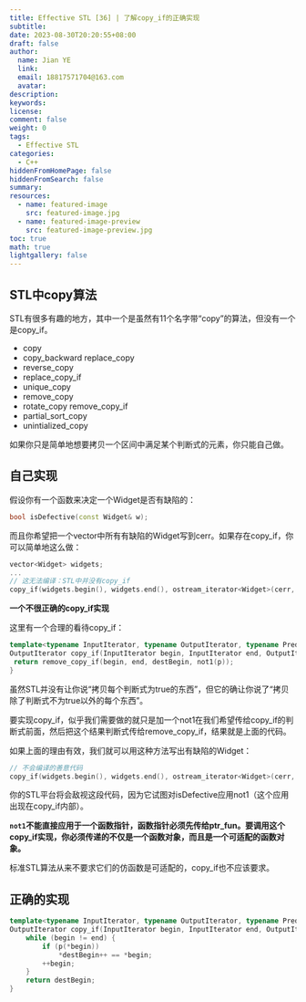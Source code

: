 ```yaml
---
title: Effective STL [36] | 了解copy_if的正确实现
subtitle:
date: 2023-08-30T20:20:55+08:00
draft: false
author:
  name: Jian YE
  link:
  email: 18817571704@163.com
  avatar:
description:
keywords:
license:
comment: false
weight: 0
tags:
  - Effective STL
categories:
  - C++
hiddenFromHomePage: false
hiddenFromSearch: false
summary:
resources:
  - name: featured-image
    src: featured-image.jpg
  - name: featured-image-preview
    src: featured-image-preview.jpg
toc: true
math: true
lightgallery: false
---
```


## STL中copy算法

STL有很多有趣的地方，其中一个是虽然有11个名字带“copy”的算法，但没有一个是copy_if。

- copy
- copy_backward replace_copy
- reverse_copy
- replace_copy_if
- unique_copy
- remove_copy
- rotate_copy remove_copy_if
- partial_sort_copy
- unintialized_copy

如果你只是简单地想要拷贝一个区间中满足某个判断式的元素，你只能自己做。

## 自己实现

假设你有一个函数来决定一个Widget是否有缺陷的：

```c++
bool isDefective(const Widget& w);
```

而且你希望把一个vector中所有有缺陷的Widget写到cerr。如果存在copy_if，你可以简单地这么做：

```c++
vector<Widget> widgets;
...
// 这无法编译：STL中并没有copy_if
copy_if(widgets.begin(), widgets.end(), ostream_iterator<Widget>(cerr, "\n"), isDefective);
```

**一个不很正确的copy_if实现**

这里有一个合理的看待copy_if：

```c++
template<typename InputIterator, typename OutputIterator, typename Predicate>
OutputIterator copy_if(InputIterator begin, InputIterator end, OutputIterator destBegin, Predicate p) {
 return remove_copy_if(begin, end, destBegin, not1(p));
}
```

虽然STL并没有让你说“拷贝每个判断式为true的东西”，但它的确让你说了“拷贝除了判断式不为true以外的每个东西”。

要实现copy_if，似乎我们需要做的就只是加一个not1在我们希望传给copy_if的判断式前面，然后把这个结果判断式传给remove_copy_if，结果就是上面的代码。

如果上面的理由有效，我们就可以用这种方法写出有缺陷的Widget：

```c++
// 不会编译的善意代码
copy_if(widgets.begin(), widgets.end(), ostream_iterator<Widget>(cerr, "\n"),  isDefective);
```

你的STL平台将会敌视这段代码，因为它试图对isDefective应用not1（这个应用出现在copy_if内部）。

**`not1`不能直接应用于一个函数指针，函数指针必须先传给ptr_fun。要调用这个copy_if实现，你必须传递的不仅是一个函数对象，而且是一个可适配的函数对象。**

标准STL算法从来不要求它们的仿函数是可适配的，copy_if也不应该要求。

## 正确的实现

```c++
template<typename InputIterator, typename OutputIterator, typename Predicate>
OutputIterator copy_if(InputIterator begin, InputIterator end, OutputIterator destBegin, Predicate p) {
    while (begin != end) {
        if (p(*begin))
            *destBegin++ == *begin;
        ++begin;
    }
    return destBegin;
}
```